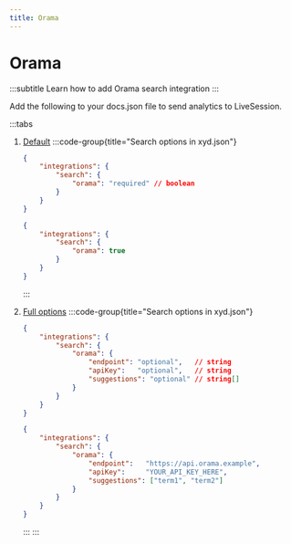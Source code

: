 ```yaml
---
title: Orama
---
```


# Orama
:::subtitle
Learn how to add Orama search integration
:::

Add the following to your docs.json file to send analytics to LiveSession.

:::tabs
1. [Default](tab=default)
    :::code-group{title="Search options in xyd.json"}
    ```json Schema
    {
        "integrations": {
            "search": {
                "orama": "required" // boolean
            }
        }
    }
    ```

    ```json Example
    {
        "integrations": {
            "search": {
                "orama": true
            }
        }
    }
    ```
    :::

2. [Full options](tab=full)
    :::code-group{title="Search options in xyd.json"}
    ```json Schema
    {
        "integrations": {
            "search": {
                "orama": {
                    "endpoint": "optional",   // string
                    "apiKey":   "optional",   // string
                    "suggestions": "optional" // string[]
                }
            }
        }
    }
    ```

    ```json Example
    {
        "integrations": {
            "search": {
                "orama": {
                    "endpoint":   "https://api.orama.example",
                    "apiKey":     "YOUR_API_KEY_HERE",
                    "suggestions": ["term1", "term2"] 
                }
            }
        }
    }
    ```
    :::
:::


